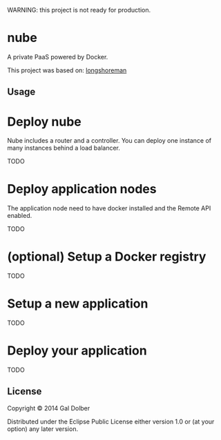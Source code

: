 WARNING: this project is not ready for production.

# nube

A private PaaS powered by Docker.

This project was based on: [longshoreman](https://github.com/longshoreman/longshoreman)

## Usage

# Deploy nube

Nube includes a router and a controller. You can deploy one instance of many instances behind a load balancer.

TODO

# Deploy application nodes

The application node need to have docker installed and the Remote API enabled.

TODO

# (optional) Setup a Docker registry

TODO

# Setup a new application

TODO

# Deploy your application

TODO

## License

Copyright © 2014 Gal Dolber

Distributed under the Eclipse Public License either version 1.0 or (at
your option) any later version.
